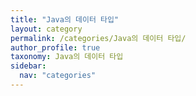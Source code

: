```yaml
---
title: "Java의 데이터 타입"
layout: category
permalink: /categories/Java의 데이터 타입/
author_profile: true
taxonomy: Java의 데이터 타입
sidebar:
  nav: "categories"
---
```

